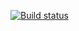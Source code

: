 [![Build status](https://ci.appveyor.com/api/projects/status/piuyv95a887w2e0p/branch/master?svg=true)](https://ci.appveyor.com/project/kaymak94/auqahometusk2-2-1/branch/master)
